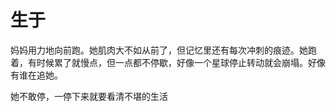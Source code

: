 # 生于

妈妈用力地向前跑。她肌肉大不如从前了，但记忆里还有每次冲刺的痕迹。她跑着，有时候累了就慢点，但一点都不停歇，好像一个星球停止转动就会崩塌。好像有谁在追她。

她不敢停，一停下来就要看清不堪的生活

